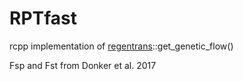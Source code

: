 # RPTfast

rcpp implementation of [regentrans](https://github.com/Snitkin-Lab-Umich/regentrans)::get_genetic_flow()

Fsp and Fst from Donker et al. 2017
